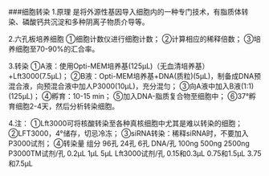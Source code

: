 ###细胞转染
1.原理
是将外源性基因导入细胞内的一种专门技术，有脂质体转染、磷酸钙共沉淀和多种阴离子物质介导等。

2.六孔板培养细胞
①细胞计数仪进行细胞计数；
②计算相应的稀释倍数；	
③培养细胞至70-90%的汇合率。

3.转染
①A液：使用Opti-MEM培养基(125μL)（无血清培养基）+Lft3000(7.5μL)；
②B液：Opti-MEM培养基+DNA(质粒)(5μL)，制备成DNA预混合液，向预混合液中加人P3000(10μL)，充分混匀；
③向A液中加入B液(1:1)(125μL)；
④孵育：10-15 min；
⑤加入DNA-脂质复合物至细胞中；
⑥37°孵育细胞2-4天，然后分析转染细胞。

4.注：
①Lft3000可将核酸转染至各种真核细胞中尤其是难以转染的细胞；
②LFT3000，4°储存，切忌冷冻；
③siRNA转染：稀释siRNA时，不要加入P3000试剂；
④转染量
组分       	         96孔	         24孔           6孔
DNA/孔	             100ng	        500ng	         2500ng
P3000TM试剂/孔	     0.2μL	         1μL	         5μL
Lft3000试剂/孔	     0.15和0.3μL   	0.75和1.5μL	  3.75和7.5μL
